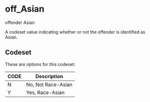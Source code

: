 
# off_Asian

offender Asian

A codeset value indicating whether or not the offender is identified as Asian.

## Codeset

These are options for this codeset:

| CODE   | Description        |
|--------|--------------------|
| N      | No, Not Race-Asian |
| Y      | Yes, Race-Asian    |

    